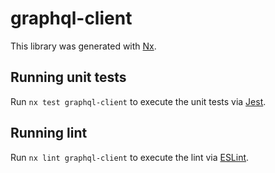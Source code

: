 # graphql-client

This library was generated with [Nx](https://nx.dev).

## Running unit tests

Run `nx test graphql-client` to execute the unit tests via [Jest](https://jestjs.io).

## Running lint

Run `nx lint graphql-client` to execute the lint via [ESLint](https://eslint.org/).
